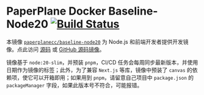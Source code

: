 # PaperPlane Docker Baseline-Node20 [![Build Status](https://drone.paperplane.cc/api/badges/paperplane-docker/baseline-node20/status.svg)](https://drone.paperplane.cc/paperplane-docker/baseline-node20)

本镜像 [`paperplanecc/baseline-node20`](https://hub.docker.com/r/paperplanecc/baseline-node20) 为 Node.js 和前端开发者提供开发镜像。点此访问 [源码](https://git.paperplane.cc/paperplane-docker/baseline-node20) 或 [GitHub 源码镜像](https://github.com/paperplane-docker/baseline-node20)。

镜像基于 `node:20-slim`，并预装 `pnpm`，CI/CD 任务会每周同步最新版本，并使用日期作为镜像的标签；此外，为了兼容 `Next.js` 等库，镜像中预装了 `canvas` 的依赖项，使它可以开箱即用；如果用到 `pnpm`，请留意自己项目中 `package.json` 的 `packageManager` 字段，如果此版本号不符合，可能报错。
